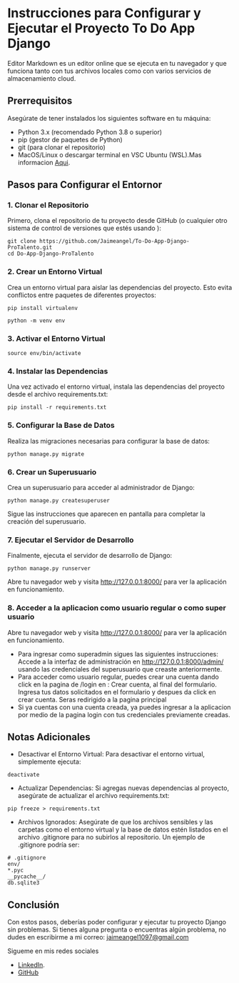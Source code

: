 # Instrucciones para Configurar y Ejecutar el Proyecto To Do App Django

Editor Markdown es un editor online que se ejecuta en tu navegador y que funciona tanto con tus archivos locales como con varios servicios de almacenamiento cloud.

## Prerrequisitos

Asegúrate de tener instalados los siguientes software en tu máquina:

* Python 3.x (recomendado Python 3.8 o superior)
* pip (gestor de paquetes de Python)
* git (para clonar el repositorio)
* MacOS/Linux o descargar terminal en VSC Ubuntu (WSL).Mas informacion [Aqui](https://learn.microsoft.com/es-es/windows/wsl/tutorials/wsl-vscode).

## Pasos para Configurar el Entornor

### 1. Clonar el Repositorio
Primero, clona el repositorio de tu proyecto desde GitHub (o cualquier otro sistema de control de versiones que estés usando ):

```
git clone https://github.com/Jaimeangel/To-Do-App-Django-ProTalento.git
cd Do-App-Django-ProTalento
```

### 2. Crear un Entorno Virtual
Crea un entorno virtual para aislar las dependencias del proyecto. Esto evita conflictos entre paquetes de diferentes proyectos:

```
pip install virtualenv
```

```
python -m venv env
```

### 3. Activar el Entorno Virtual
```
source env/bin/activate
```

### 4. Instalar las Dependencias
Una vez activado el entorno virtual, instala las dependencias del proyecto desde el archivo requirements.txt:
```
pip install -r requirements.txt
```

### 5. Configurar la Base de Datos
Realiza las migraciones necesarias para configurar la base de datos:
```
python manage.py migrate
```
### 6. Crear un Superusuario
Crea un superusuario para acceder al administrador de Django:
```
python manage.py createsuperuser
```
Sigue las instrucciones que aparecen en pantalla para completar la creación del superusuario.

### 7. Ejecutar el Servidor de Desarrollo
Finalmente, ejecuta el servidor de desarrollo de Django:
```
python manage.py runserver
```
Abre tu navegador web y visita http://127.0.0.1:8000/ para ver la aplicación en funcionamiento.

### 8. Acceder a la aplicacion como usuario regular o como super usuario
Abre tu navegador web y visita http://127.0.0.1:8000/ para ver la aplicación en funcionamiento. 
* Para ingresar como superadmin sigues las siguientes instrucciones:
Accede a la interfaz de administración en http://127.0.0.1:8000/admin/ usando las credenciales del superusuario que creaste anteriormente.
* Para acceder como usuario regular, puedes crear una cuenta dando click en la pagina de /login en : Crear cuenta, al final del formulario. Ingresa tus datos solicitados en el formulario y despues da click en crear cuenta. Seras redirigido a la pagina principal
* Si ya cuentas con una cuenta creada, ya puedes ingresar a la aplicacion por medio de la pagina login con tus credenciales previamente creadas.


## Notas Adicionales
* Desactivar el Entorno Virtual: Para desactivar el entorno virtual, simplemente ejecuta:
```
deactivate
```
* Actualizar Dependencias: Si agregas nuevas dependencias al proyecto, asegúrate de actualizar el archivo requirements.txt:
```
pip freeze > requirements.txt
```
* Archivos Ignorados: Asegúrate de que los archivos sensibles y las carpetas como el entorno virtual y la base de datos estén listados en el archivo .gitignore para no subirlos al repositorio. Un ejemplo de .gitignore podría ser:
```
# .gitignore
env/
*.pyc
__pycache__/
db.sqlite3
```

## Conclusión
Con estos pasos, deberías poder configurar y ejecutar tu proyecto Django sin problemas. Si tienes alguna pregunta o encuentras algún problema, no dudes en escribirme a mi correo: jaimeangel1097@gmail.com

Sigueme en mis redes sociales
* [LinkedIn](https://www.linkedin.com/in/jaimeangeldev/).
* [GitHub](https://github.com/Jaimeangel/)